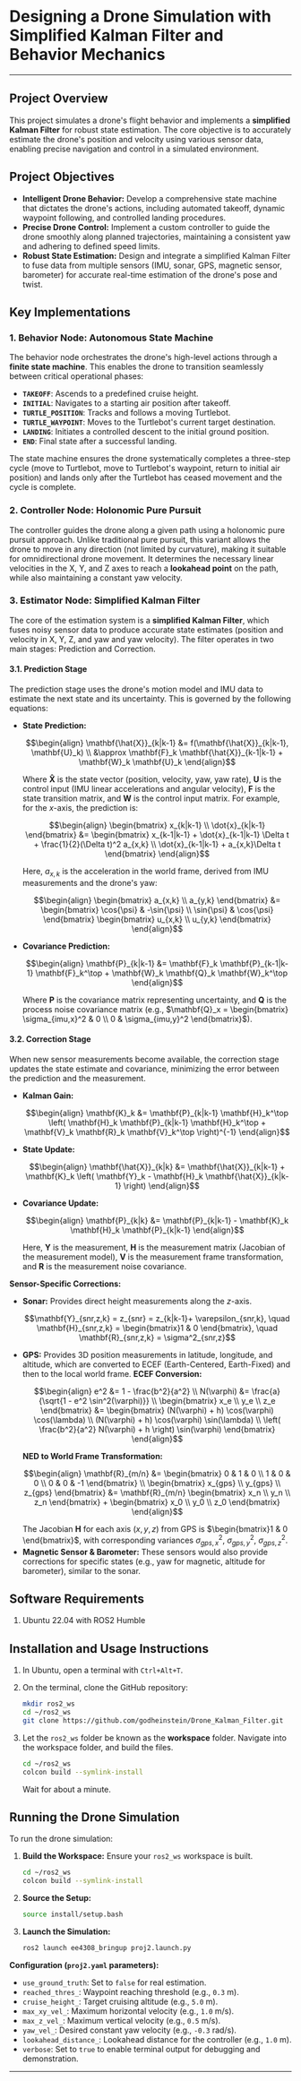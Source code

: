# Designing a Drone Simulation with Simplified Kalman Filter and Behavior Mechanics

---

## Project Overview

This project simulates a drone's flight behavior and implements a **simplified Kalman Filter** for robust state estimation. The core objective is to accurately estimate the drone's position and velocity using various sensor data, enabling precise navigation and control in a simulated environment.

## Project Objectives

* **Intelligent Drone Behavior:** Develop a comprehensive state machine that dictates the drone's actions, including automated takeoff, dynamic waypoint following, and controlled landing procedures.
* **Precise Drone Control:** Implement a custom controller to guide the drone smoothly along planned trajectories, maintaining a consistent yaw and adhering to defined speed limits.
* **Robust State Estimation:** Design and integrate a simplified Kalman Filter to fuse data from multiple sensors (IMU, sonar, GPS, magnetic sensor, barometer) for accurate real-time estimation of the drone's pose and twist.

## Key Implementations

### 1. Behavior Node: Autonomous State Machine

The behavior node orchestrates the drone's high-level actions through a **finite state machine**. This enables the drone to transition seamlessly between critical operational phases:

* **`TAKEOFF`**: Ascends to a predefined cruise height.
* **`INITIAL`**: Navigates to a starting air position after takeoff.
* **`TURTLE_POSITION`**: Tracks and follows a moving Turtlebot.
* **`TURTLE_WAYPOINT`**: Moves to the Turtlebot's current target destination.
* **`LANDING`**: Initiates a controlled descent to the initial ground position.
* **`END`**: Final state after a successful landing.

The state machine ensures the drone systematically completes a three-step cycle (move to Turtlebot, move to Turtlebot's waypoint, return to initial air position) and lands only after the Turtlebot has ceased movement and the cycle is complete.

### 2. Controller Node: Holonomic Pure Pursuit

The controller guides the drone along a given path using a holonomic pure pursuit approach. Unlike traditional pure pursuit, this variant allows the drone to move in any direction (not limited by curvature), making it suitable for omnidirectional drone movement. It determines the necessary linear velocities in the X, Y, and Z axes to reach a **lookahead point** on the path, while also maintaining a constant yaw velocity.

### 3. Estimator Node: Simplified Kalman Filter

The core of the estimation system is a **simplified Kalman Filter**, which fuses noisy sensor data to produce accurate state estimates (position and velocity in X, Y, Z, and yaw and yaw velocity). The filter operates in two main stages: Prediction and Correction.

#### 3.1. Prediction Stage

The prediction stage uses the drone's motion model and IMU data to estimate the next state and its uncertainty. This is governed by the following equations:

* **State Prediction:**
    ```math
    \begin{align}
        \mathbf{\hat{X}}_{k|k-1} &= f(\mathbf{\hat{X}}_{k|k-1}, \mathbf{U}_k) \\
        &\approx \mathbf{F}_k \mathbf{\hat{X}}_{k-1|k-1} + \mathbf{W}_k \mathbf{U}_k
    \end{align}
    ```
    Where $\mathbf{\hat{X}}$ is the state vector (position, velocity, yaw, yaw rate), $\mathbf{U}$ is the control input (IMU linear accelerations and angular velocity), $\mathbf{F}$ is the state transition matrix, and $\mathbf{W}$ is the control input matrix. For example, for the $x$-axis, the prediction is:
    ```math
    \begin{align}
        \begin{bmatrix} x_{k|k-1} \\ \dot{x}_{k|k-1} \end{bmatrix} &=
        \begin{bmatrix} x_{k-1|k-1} + \dot{x}_{k-1|k-1} \Delta t + \frac{1}{2}(\Delta t)^2 a_{x,k} \\
        \dot{x}_{k-1|k-1} + a_{x,k}\Delta t
        \end{bmatrix}
    \end{align}
    ```
    Here, $a_{x,k}$ is the acceleration in the world frame, derived from IMU measurements and the drone's yaw:
    ```math
    \begin{align}
        \begin{bmatrix} a_{x,k} \\ a_{y,k} \end{bmatrix} &=
        \begin{bmatrix} \cos{\psi} & -\sin{\psi} \\ \sin{\psi} & \cos{\psi} \end{bmatrix}
        \begin{bmatrix} u_{x,k} \\ u_{y,k} \end{bmatrix}
    \end{align}
    ```

* **Covariance Prediction:**
    ```math
    \begin{align}
        \mathbf{P}_{k|k-1} &= \mathbf{F}_k \mathbf{P}_{k-1|k-1} \mathbf{F}_k^\top + \mathbf{W}_k \mathbf{Q}_k \mathbf{W}_k^\top
    \end{align}
    ```
    Where $\mathbf{P}$ is the covariance matrix representing uncertainty, and $\mathbf{Q}$ is the process noise covariance matrix (e.g., $\mathbf{Q}_x = \begin{bmatrix} \sigma_{imu,x}^2 & 0 \\ 0 & \sigma_{imu,y}^2 \end{bmatrix}$).

#### 3.2. Correction Stage

When new sensor measurements become available, the correction stage updates the state estimate and covariance, minimizing the error between the prediction and the measurement.

* **Kalman Gain:**
    ```math
    \begin{align}
        \mathbf{K}_k &= \mathbf{P}_{k|k-1} \mathbf{H}_k^\top
        \left(
        \mathbf{H}_k \mathbf{P}_{k|k-1} \mathbf{H}_k^\top
        + \mathbf{V}_k \mathbf{R}_k \mathbf{V}_k^\top
        \right)^{-1}
    \end{align}
    ```
* **State Update:**
    ```math
    \begin{align}
        \mathbf{\hat{X}}_{k|k} &= \mathbf{\hat{X}}_{k|k-1} + \mathbf{K}_k
        \left(
        \mathbf{Y}_k - \mathbf{H}_k \mathbf{\hat{X}}_{k|k-1}
        \right)
    \end{align}
    ```
* **Covariance Update:**
    ```math
    \begin{align}
        \mathbf{P}_{k|k} &= \mathbf{P}_{k|k-1} - \mathbf{K}_k \mathbf{H}_k \mathbf{P}_{k|k-1}
    \end{align}
    ```
    Here, $\mathbf{Y}$ is the measurement, $\mathbf{H}$ is the measurement matrix (Jacobian of the measurement model), $\mathbf{V}$ is the measurement frame transformation, and $\mathbf{R}$ is the measurement noise covariance.

**Sensor-Specific Corrections:**

* **Sonar:** Provides direct height measurements along the $z$-axis.
    ```math
    \mathbf{Y}_{snr,z,k} = z_{snr} = z_{k|k-1}+ \varepsilon_{snr,k}, \quad \mathbf{H}_{snr,z,k} = \begin{bmatrix}1 & 0 \end{bmatrix}, \quad \mathbf{R}_{snr,z,k} = \sigma^2_{snr,z}
    ```
* **GPS:** Provides 3D position measurements in latitude, longitude, and altitude, which are converted to ECEF (Earth-Centered, Earth-Fixed) and then to the local world frame.
    **ECEF Conversion:**
    ```math
    \begin{align}
        e^2 &= 1 - \frac{b^2}{a^2} \\
        N(\varphi) &= \frac{a}{\sqrt{1 - e^2 \sin^2(\varphi)}} \\
        \begin{bmatrix} x_e \\ y_e \\ z_e \end{bmatrix} &=
        \begin{bmatrix}
        (N(\varphi) + h) \cos(\varphi) \cos(\lambda) \\
        (N(\varphi) + h) \cos(\varphi) \sin(\lambda) \\
        \left( \frac{b^2}{a^2} N(\varphi) + h \right) \sin(\varphi)
        \end{bmatrix}
    \end{align}
    ```
    **NED to World Frame Transformation:**
    ```math
    \begin{align}
        \mathbf{R}_{m/n} &= \begin{bmatrix} 0 & 1 & 0 \\ 1 & 0 & 0 \\ 0 & 0 & -1 \end{bmatrix} \\
        \begin{bmatrix} x_{gps} \\ y_{gps} \\ z_{gps} \end{bmatrix} &= \mathbf{R}_{m/n}
        \begin{bmatrix} x_n \\ y_n \\ z_n \end{bmatrix} +
        \begin{bmatrix} x_0 \\ y_0 \\ z_0 \end{bmatrix}
    \end{align}
    ```
    The Jacobian $\mathbf{H}$ for each axis ($x, y, z$) from GPS is $\begin{bmatrix}1 & 0 \end{bmatrix}$, with corresponding variances $\sigma^2_{gps,x}$, $\sigma^2_{gps,y}$, $\sigma^2_{gps,z}$.
* **Magnetic Sensor & Barometer:** These sensors would also provide corrections for specific states (e.g., yaw for magnetic, altitude for barometer), similar to the sonar.

## Software Requirements
1. Ubuntu 22.04 with ROS2 Humble

## Installation and Usage Instructions
1. In Ubuntu, open a terminal with `Ctrl+Alt+T`.

2. On the terminal, clone the GitHub repository:
    ```bash
    mkdir ros2_ws
    cd ~/ros2_ws
    git clone https://github.com/godheinstein/Drone_Kalman_Filter.git
    ```
3. Let the `ros2_ws` folder be known as the **workspace** folder. Navigate into the workspace folder, and build the files.
   ```bash
   cd ~/ros2_ws
   colcon build --symlink-install
   ```
    Wait for about a minute.

## Running the Drone Simulation

To run the drone simulation:

1.  **Build the Workspace:** Ensure your `ros2_ws` workspace is built.
    ```bash
    cd ~/ros2_ws
    colcon build --symlink-install
    ```
2.  **Source the Setup:**
    ```bash
    source install/setup.bash
    ```
3.  **Launch the Simulation:**
    ```bash
    ros2 launch ee4308_bringup proj2.launch.py
    ```

**Configuration (`proj2.yaml` parameters):**

* `use_ground_truth`: Set to `false` for real estimation.
* `reached_thres_`: Waypoint reaching threshold (e.g., `0.3` m).
* `cruise_height_`: Target cruising altitude (e.g., `5.0` m).
* `max_xy_vel_`: Maximum horizontal velocity (e.g., `1.0` m/s).
* `max_z_vel_`: Maximum vertical velocity (e.g., `0.5` m/s).
* `yaw_vel_`: Desired constant yaw velocity (e.g., `-0.3` rad/s).
* `lookahead_distance_`: Lookahead distance for the controller (e.g., `1.0` m).
* `verbose`: Set to `true` to enable terminal output for debugging and demonstration.

---
